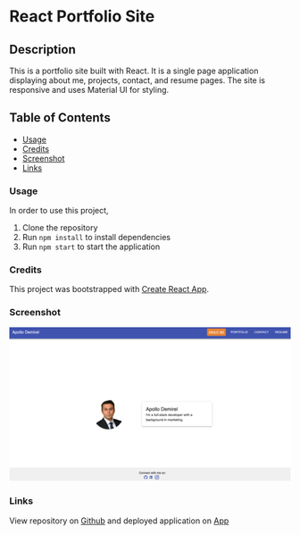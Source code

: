 # React Portfolio Site

## Description

This is a portfolio site built with React. It is a single page application displaying about me, projects, contact, and resume pages. The site is responsive and uses Material UI for styling. 

## Table of Contents
* [Usage](#usage)
* [Credits](#credits)
* [Screenshot](#screenshot)
* [Links](#links)

### Usage
In order to use this project,
   1. Clone the repository
   2. Run `npm install` to install dependencies
   3. Run `npm start` to start the application
    
### Credits
This project was bootstrapped with [Create React App](https://github.com/facebook/create-react-app).

### Screenshot
![Screenshot](./src/assets/Screenshot.png)

### Links
View repository on [Github](https://github.com/demiapollo/react-portfolio2) and deployed application on [App](https://demiapollo.github.io/react-portfolio2/)
